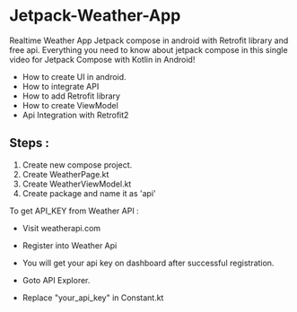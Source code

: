 # Jetpack-Weather-App

Realtime Weather App Jetpack compose in android with Retrofit library and free api.
Everything you need to know about jetpack compose in this single video for Jetpack Compose with Kotlin in Android! 

* How to create UI in android. 
* How to integrate API  
* How to add Retrofit library
* How to create ViewModel
* Api Integration with Retrofit2


Steps :
  -
1) Create new compose project.
2) Create WeatherPage.kt
3) Create WeatherViewModel.kt
4) Create package and name it as 'api'


 To get API_KEY from Weather API :
  -  Visit weatherapi.com
  -  Register into Weather Api
  -  You will get your api key on dashboard after successful registration.
  -  Goto API Explorer.

  -  Replace "your_api_key" in Constant.kt




